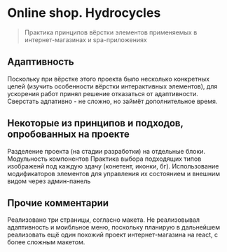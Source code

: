  # Online shop. Hydrocycles 
> Практика принципов вёрстки элементов применяемых в интернет-магазинах и spa-приложениях

## Адаптивность
Поскольку при вёрстке этого проекта было несколько конкретных целей (изучить особенности вёрстки интерактивных элементов), для ускорения работ принял решение отказаться от адаптивности. 
Сверстать адпативно - не сложно, но займёт дополнительное время.

## Некоторые из принципов и подходов, опробованных на проекте
Разделение проекта (на стадии разработки) на отдельные блоки. Модульность компонентов
Практика выбора подходящих типов изображенй под каждую здачу (конетент, иконки, бг).
Использование модификаторов элементов для управления их состоянием и внешним видом через админ-панель

## Прочие комментарии
Реализовано три страницы, согласно макета.
Не реализовывал адаптивность и моибльное меню, поскольку планирую в дальнейшем реализовать ещё один похожий проект интернет-магазина на react, с более сложным макетом.
